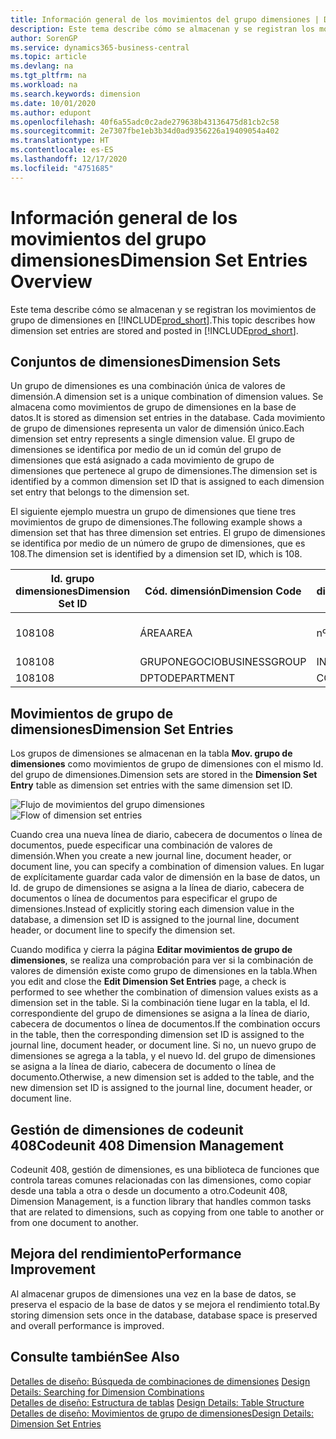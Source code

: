 ```yaml
---
title: Información general de los movimientos del grupo dimensiones | Documentos de Microsoft
description: Este tema describe cómo se almacenan y se registran los movimientos de grupo de dimensiones en Dynamics 365.
author: SorenGP
ms.service: dynamics365-business-central
ms.topic: article
ms.devlang: na
ms.tgt_pltfrm: na
ms.workload: na
ms.search.keywords: dimension
ms.date: 10/01/2020
ms.author: edupont
ms.openlocfilehash: 40f6a55adc0c2ade279638b43136475d81cb2c58
ms.sourcegitcommit: 2e7307fbe1eb3b34d0ad9356226a19409054a402
ms.translationtype: HT
ms.contentlocale: es-ES
ms.lasthandoff: 12/17/2020
ms.locfileid: "4751685"
---
```

# <a name="dimension-set-entries-overview"></a><span data-ttu-id="c0931-103">Información general de los movimientos del grupo dimensiones</span><span class="sxs-lookup"><span data-stu-id="c0931-103">Dimension Set Entries Overview</span></span>
<span data-ttu-id="c0931-104">Este tema describe cómo se almacenan y se registran los movimientos de grupo de dimensiones en [!INCLUDE[prod_short](includes/prod_short.md)].</span><span class="sxs-lookup"><span data-stu-id="c0931-104">This topic describes how dimension set entries are stored and posted in [!INCLUDE[prod_short](includes/prod_short.md)].</span></span>  

## <a name="dimension-sets"></a><span data-ttu-id="c0931-105">Conjuntos de dimensiones</span><span class="sxs-lookup"><span data-stu-id="c0931-105">Dimension Sets</span></span>  
<span data-ttu-id="c0931-106">Un grupo de dimensiones es una combinación única de valores de dimensión.</span><span class="sxs-lookup"><span data-stu-id="c0931-106">A dimension set is a unique combination of dimension values.</span></span> <span data-ttu-id="c0931-107">Se almacena como movimientos de grupo de dimensiones en la base de datos.</span><span class="sxs-lookup"><span data-stu-id="c0931-107">It is stored as dimension set entries in the database.</span></span> <span data-ttu-id="c0931-108">Cada movimiento de grupo de dimensiones representa un valor de dimensión único.</span><span class="sxs-lookup"><span data-stu-id="c0931-108">Each dimension set entry represents a single dimension value.</span></span> <span data-ttu-id="c0931-109">El grupo de dimensiones se identifica por medio de un id común del grupo de dimensiones que está asignado a cada movimiento de grupo de dimensiones que pertenece al grupo de dimensiones.</span><span class="sxs-lookup"><span data-stu-id="c0931-109">The dimension set is identified by a common dimension set ID that is assigned to each dimension set entry that belongs to the dimension set.</span></span>  

<span data-ttu-id="c0931-110">El siguiente ejemplo muestra un grupo de dimensiones que tiene tres movimientos de grupo de dimensiones.</span><span class="sxs-lookup"><span data-stu-id="c0931-110">The following example shows a dimension set that has three dimension set entries.</span></span> <span data-ttu-id="c0931-111">El grupo de dimensiones se identifica por medio de un número de grupo de dimensiones, que es 108.</span><span class="sxs-lookup"><span data-stu-id="c0931-111">The dimension set is identified by a dimension set ID, which is 108.</span></span>  

|<span data-ttu-id="c0931-112">Id. grupo dimensiones</span><span class="sxs-lookup"><span data-stu-id="c0931-112">Dimension Set ID</span></span>|<span data-ttu-id="c0931-113">Cód. dimensión</span><span class="sxs-lookup"><span data-stu-id="c0931-113">Dimension Code</span></span>|<span data-ttu-id="c0931-114">Cód. valor dimensión</span><span class="sxs-lookup"><span data-stu-id="c0931-114">Dimension Value Code</span></span>|<span data-ttu-id="c0931-115">Nombre valor dimensión</span><span class="sxs-lookup"><span data-stu-id="c0931-115">Dimension Value Name</span></span>|  
|----------------------|--------------------|--------------------------|--------------------------|  
|<span data-ttu-id="c0931-116">108</span><span class="sxs-lookup"><span data-stu-id="c0931-116">108</span></span>|<span data-ttu-id="c0931-117">ÁREA</span><span class="sxs-lookup"><span data-stu-id="c0931-117">AREA</span></span>|<span data-ttu-id="c0931-118">nº 70</span><span class="sxs-lookup"><span data-stu-id="c0931-118">70</span></span>|<span data-ttu-id="c0931-119">Norte América</span><span class="sxs-lookup"><span data-stu-id="c0931-119">America North</span></span>|  
|<span data-ttu-id="c0931-120">108</span><span class="sxs-lookup"><span data-stu-id="c0931-120">108</span></span>|<span data-ttu-id="c0931-121">GRUPONEGOCIO</span><span class="sxs-lookup"><span data-stu-id="c0931-121">BUSINESSGROUP</span></span>|<span data-ttu-id="c0931-122">INICIO</span><span class="sxs-lookup"><span data-stu-id="c0931-122">HOME</span></span>|<span data-ttu-id="c0931-123">Inicio</span><span class="sxs-lookup"><span data-stu-id="c0931-123">Home</span></span>|  
|<span data-ttu-id="c0931-124">108</span><span class="sxs-lookup"><span data-stu-id="c0931-124">108</span></span>|<span data-ttu-id="c0931-125">DPTO</span><span class="sxs-lookup"><span data-stu-id="c0931-125">DEPARTMENT</span></span>|<span data-ttu-id="c0931-126">CCIAL</span><span class="sxs-lookup"><span data-stu-id="c0931-126">SALES</span></span>|<span data-ttu-id="c0931-127">Ccial</span><span class="sxs-lookup"><span data-stu-id="c0931-127">Sales</span></span>|  

## <a name="dimension-set-entries"></a><span data-ttu-id="c0931-128">Movimientos de grupo de dimensiones</span><span class="sxs-lookup"><span data-stu-id="c0931-128">Dimension Set Entries</span></span>  
<span data-ttu-id="c0931-129">Los grupos de dimensiones se almacenan en la tabla **Mov. grupo de dimensiones** como movimientos de grupo de dimensiones con el mismo Id. del grupo de dimensiones.</span><span class="sxs-lookup"><span data-stu-id="c0931-129">Dimension sets are stored in the **Dimension Set Entry** table as dimension set entries with the same dimension set ID.</span></span>  

<span data-ttu-id="c0931-130">![Flujo de movimientos del grupo dimensiones](media/dimensionentrynav7.png "Flujo de movimientos del grupo dimensiones")</span><span class="sxs-lookup"><span data-stu-id="c0931-130">![Flow of dimension set entries](media/dimensionentrynav7.png "Flow of dimension set entries")</span></span>  

<span data-ttu-id="c0931-131">Cuando crea una nueva línea de diario, cabecera de documentos o línea de documentos, puede especificar una combinación de valores de dimensión.</span><span class="sxs-lookup"><span data-stu-id="c0931-131">When you create a new journal line, document header, or document line, you can specify a combination of dimension values.</span></span> <span data-ttu-id="c0931-132">En lugar de explícitamente guardar cada valor de dimensión en la base de datos, un Id. de grupo de dimensiones se asigna a la línea de diario, cabecera de documentos o línea de documentos para especificar el grupo de dimensiones.</span><span class="sxs-lookup"><span data-stu-id="c0931-132">Instead of explicitly storing each dimension value in the database, a dimension set ID is assigned to the journal line, document header, or document line to specify the dimension set.</span></span>  

<span data-ttu-id="c0931-133">Cuando modifica y cierra la página **Editar movimientos de grupo de dimensiones**, se realiza una comprobación para ver si la combinación de valores de dimensión existe como grupo de dimensiones en la tabla.</span><span class="sxs-lookup"><span data-stu-id="c0931-133">When you edit and close the **Edit Dimension Set Entries** page, a check is performed to see whether the combination of dimension values exists as a dimension set in the table.</span></span> <span data-ttu-id="c0931-134">Si la combinación tiene lugar en la tabla, el Id. correspondiente del grupo de dimensiones se asigna a la línea de diario, cabecera de documentos o línea de documentos.</span><span class="sxs-lookup"><span data-stu-id="c0931-134">If the combination occurs in the table, then the corresponding dimension set ID is assigned to the journal line, document header, or document line.</span></span> <span data-ttu-id="c0931-135">Si no, un nuevo grupo de dimensiones se agrega a la tabla, y el nuevo Id. del grupo de dimensiones se asigna a la línea de diario, cabecera de documento o línea de documento.</span><span class="sxs-lookup"><span data-stu-id="c0931-135">Otherwise, a new dimension set is added to the table, and the new dimension set ID is assigned to the journal line, document header, or document line.</span></span>

## <a name="codeunit-408-dimension-management"></a><span data-ttu-id="c0931-136">Gestión de dimensiones de codeunit 408</span><span class="sxs-lookup"><span data-stu-id="c0931-136">Codeunit 408 Dimension Management</span></span>
<span data-ttu-id="c0931-137">Codeunit 408, gestión de dimensiones, es una biblioteca de funciones que controla tareas comunes relacionadas con las dimensiones, como copiar desde una tabla a otra o desde un documento a otro.</span><span class="sxs-lookup"><span data-stu-id="c0931-137">Codeunit 408, Dimension Management, is a function library that handles common tasks that are related to dimensions, such as copying from one table to another or from one document to another.</span></span>

## <a name="performance-improvement"></a><span data-ttu-id="c0931-138">Mejora del rendimiento</span><span class="sxs-lookup"><span data-stu-id="c0931-138">Performance Improvement</span></span>  
<span data-ttu-id="c0931-139">Al almacenar grupos de dimensiones una vez en la base de datos, se preserva el espacio de la base de datos y se mejora el rendimiento total.</span><span class="sxs-lookup"><span data-stu-id="c0931-139">By storing dimension sets once in the database, database space is preserved and overall performance is improved.</span></span>  

## <a name="see-also"></a><span data-ttu-id="c0931-140">Consulte también</span><span class="sxs-lookup"><span data-stu-id="c0931-140">See Also</span></span>  
<span data-ttu-id="c0931-141">[Detalles de diseño: Búsqueda de combinaciones de dimensiones](design-details-searching-for-dimension-combinations.md) </span><span class="sxs-lookup"><span data-stu-id="c0931-141">[Design Details: Searching for Dimension Combinations](design-details-searching-for-dimension-combinations.md) </span></span>  
<span data-ttu-id="c0931-142">[Detalles de diseño: Estructura de tablas](design-details-table-structure.md) </span><span class="sxs-lookup"><span data-stu-id="c0931-142">[Design Details: Table Structure](design-details-table-structure.md) </span></span>  
[<span data-ttu-id="c0931-143">Detalles de diseño: Movimientos de grupo de dimensiones</span><span class="sxs-lookup"><span data-stu-id="c0931-143">Design Details: Dimension Set Entries</span></span>](design-details-dimension-set-entries.md)   
